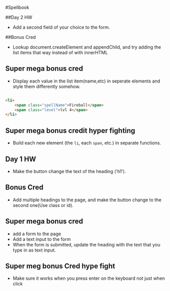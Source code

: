 #Spellbook

##Day 2 HW 

* Add a second field of your choice to the form.

##Bonus Cred

* Lookup document.createElement and appendChild, and try adding the list items that way instead of with innerHTML

## Super mega bonus cred

* Display each value in the list item(name,etc) in seperate elements and style them differently somehow.

```html

<li>
    <span class="spellName">Fireball</span>
    <span class="level">lvl 4</span>
</li>
```

## Super mega bonus credit hyper fighting 

* Build each new element (the `li`, each `span`, etc.) in separate functions.

## Day 1 HW 

* Make the button change the text of the heading ('h1').

## Bonus Cred 

* Add multiple headings to the page, and make the button change to the second one(Use class or id).

## Super mega bonus cred

* add a form to the page
* Add a text input to the form
* When the form is submitted, update the heading with the text that you type in as text input.

## Super meg bonus Cred hype fight

* Make sure it works when you press enter on the keyboard not just when click
